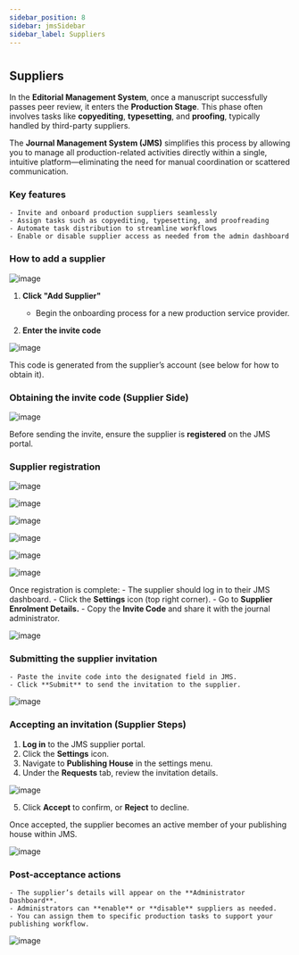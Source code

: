 ```yaml
---
sidebar_position: 8
sidebar: jmsSidebar
sidebar_label: Suppliers
---
```

#

## Suppliers

In the **Editorial Management System**, once a manuscript successfully passes peer review, it enters the **Production Stage**. This phase often involves tasks like **copyediting**, **typesetting**, and **proofing**, typically handled by third-party suppliers.

The **Journal Management System (JMS)** simplifies this process by allowing you to manage all production-related activities directly within a single, intuitive platform—eliminating the need for manual coordination or scattered communication.

### Key features

    - Invite and onboard production suppliers seamlessly
    - Assign tasks such as copyediting, typesetting, and proofreading
    - Automate task distribution to streamline workflows
    - Enable or disable supplier access as needed from the admin dashboard

### How to add a supplier

![image](/assets/images/global/add-supplier.webp)

1. **Click "Add Supplier"**

    - Begin the onboarding process for a new production service provider.
2. **Enter the invite code**

![image](/assets/images/global/add-supplier-invite-code.webp)

 This code is generated from the supplier’s account (see below for how to obtain it).

### Obtaining the invite code (Supplier Side)

![image](/assets/images/global/obtaining-invite-code.webp)

Before sending the invite, ensure the supplier is **registered** on the JMS portal.

### Supplier registration

![image](/assets/images/global/supplier-enrollment.webp)

![image](/assets/images/global/service-expertise.webp)

![image](/assets/images/global/certificates.webp)

![image](/assets/images/global/certificate-full-name.webp)

![image](/assets/images/global/save-and-next.webp)

![image](/assets/images/global/weekdays-leavedays.webp)

Once registration is complete:
    - The supplier should log in to their JMS dashboard.
    - Click the **Settings** icon (top right corner).
    - Go to **Supplier Enrolment Details.**
    - Copy the **Invite Code** and share it with the journal administrator.

![image](/assets/images/global/copy-supplier-invite-code.webp)

### Submitting the supplier invitation

    - Paste the invite code into the designated field in JMS.
    - Click **Submit** to send the invitation to the supplier.

![image](/assets/images/global/submitting-supplier-code.webp)

### Accepting an invitation (Supplier Steps)

1. **Log in** to the JMS supplier portal.
2. Click the **Settings** icon.
3. Navigate to **Publishing House** in the settings menu.
4. Under the **Requests** tab, review the invitation details.

![image](/assets/images/global/appling-invites.webp)

5. Click **Accept** to confirm, or **Reject** to decline.

Once accepted, the supplier becomes an active member of your publishing house within JMS.

![image](/assets/images/global/once-accepted-supplier.webp)

### Post-acceptance actions

    - The supplier’s details will appear on the **Administrator Dashboard**.
    - Administrators can **enable** or **disable** suppliers as needed.
    - You can assign them to specific production tasks to support your publishing workflow.

![image](/assets/images/global/post-acceptance.webp)

